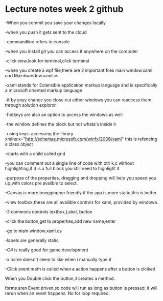 # Lecture notes week 2 github





-When you commit you save your changes locally

-when you push it gets sent to the cloud

-commandline refers to console

-when you install git you can access it anywhere on the computer

-click view,look for terminal,click terminal

-when you create a wpf file,there are 2 important files main window.xaml and Mainbwindow.xaml.cs

-xaml stands for Extensible application markup language and is specifically a microsoft oriented markup language

-if by anyy chance you close out either windows you can reaccess them through solution exploror

-hotkeys are also an option to access the windows as well

-the window defines the block but not whata's inside it

-using keys: accessing the library xmlns:x="http://schemas.microsoft.com/winfx/2006/xaml" this is refencing a class object

-starts with a child called grid

-you can comment out a single line of code with ctrl k,c without highlighting,if it   is a full block you still need to highlight it

-purpose of the properties, dragging and dropping will help you speed you up,with colors pre avalible to select.

-Canvas is more bneggingner friendly if the app is more static,this is better

-view toolbox,these are all availible controls for xaml, provided by windowa. 

-3 commons controls textbox,Label, button

-click the button,get to properties,add new name,enter

-go to main window.xaml.cs 

-labels are generally static

-C# is really good for game development

-x name doesn't seem to like when i manually type it

-Click event:meth is called when a action happens after a button is clciked

When you Double click the button,it creates a method.

forms aren Event driven,so code will run as long as button is pressed; it will rerun when an event happens. No for loop required.
